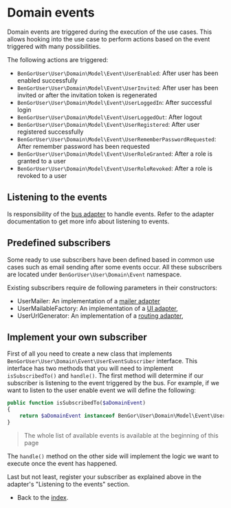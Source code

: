 # Domain events
Domain events are triggered during the execution of the use cases.
This allows hooking into the use case to perform actions based on the
event triggered with many possibilities.

The following actions are triggered:
* `BenGorUser\User\Domain\Model\Event\UserEnabled`: After user has been enabled successfully
* `BenGorUser\User\Domain\Model\Event\UserInvited`: After user has been invited or after the invitation token is regenerated
* `BenGorUser\User\Domain\Model\Event\UserLoggedIn`: After successful login
* `BenGorUser\User\Domain\Model\Event\UserLoggedOut`: After logout
* `BenGorUser\User\Domain\Model\Event\UserRegistered`: After user registered successfully
* `BenGorUser\User\Domain\Model\Event\UserRememberPasswordRequested`: After remember password has been requested
* `BenGorUser\User\Domain\Model\Event\UserRoleGranted`: After a role is granted to a user
* `BenGorUser\User\Domain\Model\Event\UserRoleRevoked`: After a role is revoked to a user

## Listening to the events
Is responsibility of the [bus adapter](adapters_bus.md) to handle
events. Refer to the adapter documentation to get more info about
listening to events.

## Predefined subscribers
Some ready to use subscribers have been defined based in common use
cases such as email sending after some events occur. All these
subscribers are located under `BenGorUser\User\Domain\Event` namespace.

Existing subscribers require de following parameters in their constructors:
* UserMailer: An implementation of a [mailer adapter](adapters_mailers.md) 
* UserMailableFactory: An implementation of a [UI adapter](adapters_ui.md),
* UserUrlGenerator: An implementation of a [routing adapter](adapters_routing.md),

## Implement your own subscriber
First of all you need to create a new class that implements
`BenGorUser\User\Domain\Event\UserEventSubscriber` interface. This interface
has two methods that you will need to implement `isSubscribedTo()` and `handle()`.
The first method will determine if our subscriber is listening to the
event triggered by the bus. For example, if we want to listen to the
user enable event we will define the following: 
```php
public function isSubscribedTo($aDomainEvent)
{
    return $aDomainEvent instanceof BenGor\User\Domain\Model\Event\UserEnabled;
}
```
> The whole list of available events is available at the beginning of this page

The `handle()` method on the other side will implement the logic we want
to execute once the event has happened.

Last but not least, register your subscriber as explained above in the
adapter's "Listening to the events" section.

- Back to the [index](index.md).

